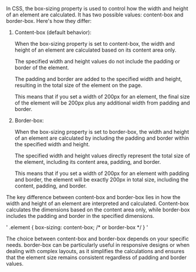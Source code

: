 In CSS, the box-sizing property is used to control how the width and height of an element are calculated. It has two possible values: content-box and border-box. Here's how they differ:

01. Content-box (default behavior):

    When the box-sizing property is set to content-box, the width and height of an element are calculated based on its content area only.

    The specified width and height values do not include the padding or border of the element.

    The padding and border are added to the specified width and height, resulting in the total size of the element on the page.

    This means that if you set a width of 200px for an element, the final size of the element will be 200px plus any additional width from padding and border.

02. Border-box:

    When the box-sizing property is set to border-box, the width and height of an element are calculated by including the padding and border within the specified width and height.

    The specified width and height values directly represent the total size of the element, including its content area, padding, and border.

    This means that if you set a width of 200px for an element with padding and border, the element will be exactly 200px in total size, including the content, padding, and border.
     
The key difference between content-box and border-box lies in how the width and height of an element are interpreted and calculated. Content-box calculates the dimensions based on the content area only, while border-box includes the padding and border in the specified dimensions.

'
.element {
  box-sizing: content-box; /* or border-box */
}
'

The choice between content-box and border-box depends on your specific needs. border-box can be particularly useful in responsive designs or when dealing with complex layouts, as it simplifies the calculations and ensures that the element size remains consistent regardless of padding and border values.




